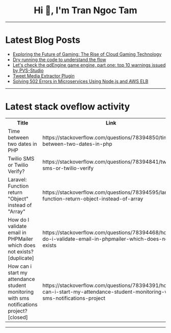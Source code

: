 <h1 align="center">Hi 👋, I'm Tran Ngoc Tam</h1>

---

# Latest Blog Posts 
<!-- BLOG-POST-LIST:START -->
- [Exploring the Future of Gaming: The Rise of Cloud Gaming Technology](https://dev.to/rahmanarain/exploring-the-future-of-gaming-the-rise-of-cloud-gaming-technology-bpf)
- [Dry running the code to understand the flow](https://dev.to/abhsiksah/dry-running-the-code-to-understand-the-flow-4gmj)
- [Let&#39;s check the qdEngine game engine, part one: top 10 warnings issued by PVS-Studio](https://dev.to/anogneva/lets-check-the-qdengine-game-engine-part-one-top-10-warnings-issued-by-pvs-studio-2ako)
- [Tweet Media Extractor Plugin](https://dev.to/sojinsamuel/tweet-media-extractor-plugin-4a35)
- [Solving 502 Errors in Microservices Using Node.js and AWS ELB](https://dev.to/gauravsoni1992/solving-502-errors-in-microservices-using-nodejs-and-aws-elb-1mka)
<!-- BLOG-POST-LIST:END -->

---

# Latest stack oveflow activity
<table>
  <tr><th>Title</th><th>Link</th></tr>
  <!-- STACKOVERFLOW:START --><tr><td>Time between two dates in PHP</td><td>https://stackoverflow.com/questions/78394850/time-between-two-dates-in-php</td></tr><tr><td>Twilio SMS or Twilio Verify?</td><td>https://stackoverflow.com/questions/78394841/twilio-sms-or-twilio-verify</td></tr><tr><td>Laravel: Function return &quot;Object&quot; instead of &quot;Array&quot;</td><td>https://stackoverflow.com/questions/78394595/laravel-function-return-object-instead-of-array</td></tr><tr><td>How do I validate email in PHPMailer which does not exists? [duplicate]</td><td>https://stackoverflow.com/questions/78394468/how-do-i-validate-email-in-phpmailer-which-does-not-exists</td></tr><tr><td>How can i start my attendance student monitoring with sms notifications project? [closed]</td><td>https://stackoverflow.com/questions/78394391/how-can-i-start-my-attendance-student-monitoring-with-sms-notifications-project</td></tr><!-- STACKOVERFLOW:END -->
</table>

---



